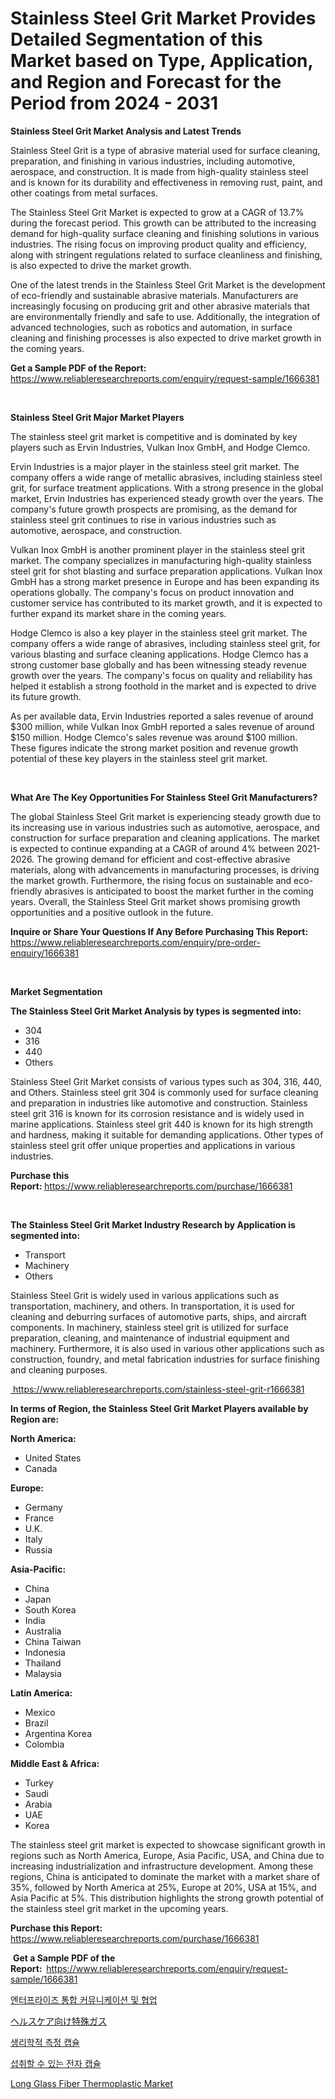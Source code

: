 <p><h1>Stainless Steel Grit Market Provides Detailed Segmentation of this Market based on Type, Application, and Region and Forecast for the Period from 2024 - 2031</h1></p><p><strong>Stainless Steel Grit Market Analysis and Latest Trends</strong></p>
<p><p>Stainless Steel Grit is a type of abrasive material used for surface cleaning, preparation, and finishing in various industries, including automotive, aerospace, and construction. It is made from high-quality stainless steel and is known for its durability and effectiveness in removing rust, paint, and other coatings from metal surfaces.</p><p>The Stainless Steel Grit Market is expected to grow at a CAGR of 13.7% during the forecast period. This growth can be attributed to the increasing demand for high-quality surface cleaning and finishing solutions in various industries. The rising focus on improving product quality and efficiency, along with stringent regulations related to surface cleanliness and finishing, is also expected to drive the market growth.</p><p>One of the latest trends in the Stainless Steel Grit Market is the development of eco-friendly and sustainable abrasive materials. Manufacturers are increasingly focusing on producing grit and other abrasive materials that are environmentally friendly and safe to use. Additionally, the integration of advanced technologies, such as robotics and automation, in surface cleaning and finishing processes is also expected to drive market growth in the coming years.</p></p>
<p><strong>Get a Sample PDF of the Report:&nbsp;</strong> <a href="https://www.reliableresearchreports.com/enquiry/request-sample/1666381">https://www.reliableresearchreports.com/enquiry/request-sample/1666381</a></p>
<p>&nbsp;</p>
<p><strong>Stainless Steel Grit Major Market Players</strong></p>
<p><p>The stainless steel grit market is competitive and is dominated by key players such as Ervin Industries, Vulkan Inox GmbH, and Hodge Clemco.</p><p>Ervin Industries is a major player in the stainless steel grit market. The company offers a wide range of metallic abrasives, including stainless steel grit, for surface treatment applications. With a strong presence in the global market, Ervin Industries has experienced steady growth over the years. The company's future growth prospects are promising, as the demand for stainless steel grit continues to rise in various industries such as automotive, aerospace, and construction.</p><p>Vulkan Inox GmbH is another prominent player in the stainless steel grit market. The company specializes in manufacturing high-quality stainless steel grit for shot blasting and surface preparation applications. Vulkan Inox GmbH has a strong market presence in Europe and has been expanding its operations globally. The company's focus on product innovation and customer service has contributed to its market growth, and it is expected to further expand its market share in the coming years.</p><p>Hodge Clemco is also a key player in the stainless steel grit market. The company offers a wide range of abrasives, including stainless steel grit, for various blasting and surface cleaning applications. Hodge Clemco has a strong customer base globally and has been witnessing steady revenue growth over the years. The company's focus on quality and reliability has helped it establish a strong foothold in the market and is expected to drive its future growth.</p><p>As per available data, Ervin Industries reported a sales revenue of around $300 million, while Vulkan Inox GmbH reported a sales revenue of around $150 million. Hodge Clemco's sales revenue was around $100 million. These figures indicate the strong market position and revenue growth potential of these key players in the stainless steel grit market.</p></p>
<p>&nbsp;</p>
<p><strong>What Are The Key Opportunities For Stainless Steel Grit Manufacturers?</strong></p>
<p><p>The global Stainless Steel Grit market is experiencing steady growth due to its increasing use in various industries such as automotive, aerospace, and construction for surface preparation and cleaning applications. The market is expected to continue expanding at a CAGR of around 4% between 2021-2026. The growing demand for efficient and cost-effective abrasive materials, along with advancements in manufacturing processes, is driving the market growth. Furthermore, the rising focus on sustainable and eco-friendly abrasives is anticipated to boost the market further in the coming years. Overall, the Stainless Steel Grit market shows promising growth opportunities and a positive outlook in the future.</p></p>
<p><strong>Inquire or Share Your Questions If Any Before Purchasing This Report:</strong> <a href="https://www.reliableresearchreports.com/enquiry/pre-order-enquiry/1666381">https://www.reliableresearchreports.com/enquiry/pre-order-enquiry/1666381</a></p>
<p>&nbsp;</p>
<p><strong>Market Segmentation</strong></p>
<p><strong>The Stainless Steel Grit Market Analysis by types is segmented into:</strong></p>
<p><ul><li>304</li><li>316</li><li>440</li><li>Others</li></ul></p>
<p><p>Stainless Steel Grit Market consists of various types such as 304, 316, 440, and Others. Stainless steel grit 304 is commonly used for surface cleaning and preparation in industries like automotive and construction. Stainless steel grit 316 is known for its corrosion resistance and is widely used in marine applications. Stainless steel grit 440 is known for its high strength and hardness, making it suitable for demanding applications. Other types of stainless steel grit offer unique properties and applications in various industries.</p></p>
<p><strong>Purchase this Report:&nbsp;</strong><a href="https://www.reliableresearchreports.com/purchase/1666381">https://www.reliableresearchreports.com/purchase/1666381</a></p>
<p>&nbsp;</p>
<p><strong>The Stainless Steel Grit Market Industry Research by Application is segmented into:</strong></p>
<p><ul><li>Transport</li><li>Machinery</li><li>Others</li></ul></p>
<p><p>Stainless Steel Grit is widely used in various applications such as transportation, machinery, and others. In transportation, it is used for cleaning and deburring surfaces of automotive parts, ships, and aircraft components. In machinery, stainless steel grit is utilized for surface preparation, cleaning, and maintenance of industrial equipment and machinery. Furthermore, it is also used in various other applications such as construction, foundry, and metal fabrication industries for surface finishing and cleaning purposes.</p></p>
<p><a href="https://www.reliableresearchreports.com/stainless-steel-grit-r1666381">&nbsp;https://www.reliableresearchreports.com/stainless-steel-grit-r1666381</a></p>
<p><strong>In terms of Region, the Stainless Steel Grit Market Players available by Region are:</strong></p>
<p>
    <p> <strong> North America: </strong>
        <ul>
            <li>United States</li>
            <li>Canada</li>
        </ul>
        </p> 
    <p> <strong> Europe: </strong>
        <ul>
            <li>Germany</li>
            <li>France</li>
            <li>U.K.</li>
            <li>Italy</li>
            <li>Russia</li>
        </ul>
        </p> 
    <p> <strong> Asia-Pacific: </strong>
        <ul>
            <li>China</li>
            <li>Japan</li>
            <li>South Korea</li>
            <li>India</li>
            <li>Australia</li>
            <li>China Taiwan</li>
            <li>Indonesia</li>
            <li>Thailand</li>
            <li>Malaysia</li>
        </ul>
        </p> 
    <p> <strong> Latin America: </strong>
        <ul>
            <li>Mexico</li>
            <li>Brazil</li>
            <li>Argentina Korea</li>
            <li>Colombia</li>
        </ul>
        </p> 
    <p> <strong> Middle East & Africa: </strong>
        <ul>
            <li>Turkey</li>
            <li>Saudi</li>
            <li>Arabia</li>
            <li>UAE</li>
            <li>Korea</li>
        </ul>
    </p>
    </p>
<p><p>The stainless steel grit market is expected to showcase significant growth in regions such as North America, Europe, Asia Pacific, USA, and China due to increasing industrialization and infrastructure development. Among these regions, China is anticipated to dominate the market with a market share of 35%, followed by North America at 25%, Europe at 20%, USA at 15%, and Asia Pacific at 5%. This distribution highlights the strong growth potential of the stainless steel grit market in the upcoming years.</p></p>
<p><strong>Purchase this Report: </strong><a href="https://www.reliableresearchreports.com/purchase/1666381">https://www.reliableresearchreports.com/purchase/1666381</a></p>
<p>&nbsp;<strong>Get a Sample PDF of the Report:&nbsp;&nbsp;</strong><a href="https://www.reliableresearchreports.com/enquiry/request-sample/1666381">https://www.reliableresearchreports.com/enquiry/request-sample/1666381</a></p>
<p><strong></strong></p>
<p><p><a href="https://github.com/crfsywufhm81415/Market-Research-Report-List-2/blob/main/9363856140831.md">엔터프라이즈 통합 커뮤니케이션 및 협업</a></p><p><a href="https://github.com/RaeJenkins1952/Market-Research-Report-List-1/blob/main/9654701135328.md">ヘルスケア向け特殊ガス</a></p><p><a href="https://medium.com/@keyarraglover45/%EC%83%9D%EB%A6%AC%ED%95%99%EC%A0%81-%EC%B8%A1%EC%A0%95-%EC%BA%A1%EC%8A%90-%EC%8B%9C%EC%9E%A5-%EB%B3%B4%EA%B3%A0%EC%84%9C-%EC%A0%9C%ED%92%88-%EC%9C%A0%ED%98%95-%EC%B5%9C%EB%8C%80-48%EC%8B%9C%EA%B0%84-48%EC%8B%9C%EA%B0%84-%EC%9D%B4%EC%83%81-%EA%B8%B0%EA%B0%84-%EC%B5%9C%EC%A2%85-%EC%82%AC%EC%9A%A9-%EB%B6%84%EC%95%BC-%EC%9D%98%EB%A3%8C-%EC%8A%A4%ED%8F%AC%EC%B8%A0-%EB%B0%8F-%ED%94%BC%ED%8A%B8%EB%8B%88%EC%8A%A4-%EA%B8%B0%ED%83%80-%EC%A7%80%EC%97%AD%EB%B3%84-2024-2031%EB%85%84%EA%B9%8C%EC%A7%80-1580ba64bc03">생리학적 측정 캡슐</a></p><p><a href="https://medium.com/@keyarraglover45/%EA%B8%80%EB%A1%9C%EB%B2%8C-%EC%84%AD%EC%B7%A8-%EC%A0%84%EC%9E%90-%EC%BA%A1%EC%8A%90-%EC%8B%9C%EC%9E%A5-%EC%A0%9C%ED%92%88-%EC%9C%A0%ED%98%95-%EC%9D%91%EC%9A%A9-%EB%B6%84%EC%95%BC-%EC%A7%80%EC%97%AD-%EB%B0%8F-%ED%9A%8C%EC%82%AC%EB%B3%84-%EC%82%B0%EC%97%85-%EC%84%B8%EA%B7%B8%EB%A8%BC%ED%8A%B8-%EC%A0%84%EB%A7%9D-%EC%8B%9C%EC%9E%A5-%ED%8F%89%EA%B0%80-%EA%B2%BD%EC%9F%81-%EC%83%81%ED%99%A9-%ED%8A%B8%EB%A0%8C%EB%93%9C-%EB%B0%8F-%EC%98%88%EC%B8%A1-2024-2031-df5fc6c14dc1">섭취할 수 있는 전자 캡슐</a></p><p><a href="https://github.com/seekum/Market-Research-Report-List-3/blob/main/long-glass-fiber-thermoplastic-market.md">Long Glass Fiber Thermoplastic Market</a></p></p>